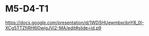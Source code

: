 # M5-D4-T1
https://docs.google.com/presentation/d/1WDSHUewmbxcbnY8_0I-XCg5TTZfiRH6l0wigJVi2-MA/edit#slide=id.p9
